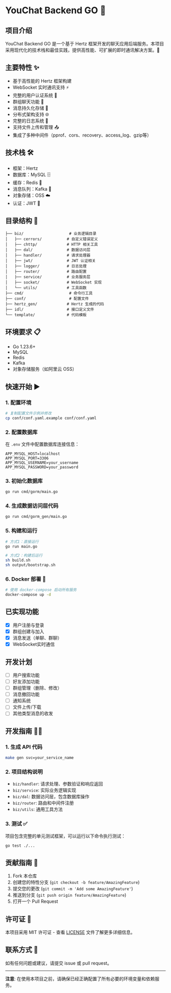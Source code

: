 # YouChat Backend GO 💬

## 项目介绍
YouChat Backend GO 是一个基于 <mcurl name="Hertz" url="https://github.com/cloudwego/hertz/">Hertz</mcurl> 框架开发的聊天应用后端服务。本项目采用现代化的技术栈和最佳实践，提供高性能、可扩展的即时通讯解决方案。🚀

## 主要特性 ✨
- 基于高性能的 Hertz 框架构建
- WebSocket 实时通讯支持 ⚡
- 完整的用户认证系统 🔐
- 群组聊天功能 👥
- 消息持久化存储 💾
- 分布式架构支持 🌐
- 完整的日志系统 📝
- 支持文件上传和管理 📤
- 集成了多种中间件（pprof、cors、recovery、access_log、gzip等）

## 技术栈 🛠️
- 框架：Hertz
- 数据库：MySQL 🗄️
- 缓存：Redis 💨
- 消息队列：Kafka 📨
- 对象存储：OSS ☁️
- 认证：JWT 🔑

## 目录结构 📂
```
├── biz/                    # 业务逻辑目录
│   ├── cerrors/           # 自定义错误定义
│   ├── chttp/             # HTTP 相关工具
│   ├── dal/               # 数据访问层
│   ├── handler/           # 请求处理器
│   ├── jwt/               # JWT 认证相关
│   ├── logger/            # 日志处理
│   ├── router/            # 路由配置
│   ├── service/           # 业务服务层
│   ├── socket/            # WebSocket 实现
│   └── utils/             # 工具函数
├── cmd/                    # 命令行工具
├── conf/                   # 配置文件
├── hertz_gen/             # Hertz 生成的代码
├── idl/                   # 接口定义文件
└── template/              # 代码模板
```

## 环境要求 📋
- Go 1.23.6+
- MySQL
- Redis
- Kafka
- 对象存储服务（如阿里云 OSS）

## 快速开始 ▶️

### 1. 配置环境
```bash
# 复制配置文件示例并修改
cp conf/conf.yaml.example conf/conf.yaml
```

### 2. 配置数据库
在 `.env` 文件中配置数据库连接信息：
```env
APP_MYSQL_HOST=localhost
APP_MYSQL_PORT=3306
APP_MYSQL_USERNAME=your_username
APP_MYSQL_PASSWORD=your_password
```

### 3. 初始化数据库
```bash
go run cmd/gorm/main.go
```

### 4. 生成数据访问层代码
```bash
go run cmd/gorm_gen/main.go
```

### 5. 构建和运行
```bash
# 方式1：直接运行
go run main.go

# 方式2：构建后运行
sh build.sh
sh output/bootstrap.sh
```

### 6. Docker 部署 🐳
```bash
# 使用 docker-compose 启动所有服务
docker-compose up -d
```

## 已实现功能
- [x] 用户注册与登录
- [x] 群组创建与加入
- [x] 消息发送（单聊、群聊）
- [x] WebSocket实时通信

## 开发计划
- [ ] 用户搜索功能
- [ ] 好友添加功能
- [ ] 群组管理（删除、修改）
- [ ] 消息撤回功能
- [ ] 通知系统
- [ ] 文件上传/下载
- [ ] 其他类型消息的收发

## 开发指南 🧑‍💻

### 1. 生成 API 代码
```bash
make gen svc=your_service_name
```

### 2. 项目结构说明
- `biz/handler`: 请求处理、参数验证和响应返回
- `biz/service`: 实际业务逻辑实现
- `biz/dal`: 数据访问层，包含数据库操作
- `biz/router`: 路由和中间件注册
- `biz/utils`: 通用工具方法

### 3. 测试 ✅
项目包含完整的单元测试框架，可以运行以下命令执行测试：
```bash
go test ./...
```

## 贡献指南 🤝
1. Fork 本仓库
2. 创建您的特性分支 (`git checkout -b feature/AmazingFeature`)
3. 提交您的更改 (`git commit -m 'Add some AmazingFeature'`)
4. 推送到分支 (`git push origin feature/AmazingFeature`)
5. 打开一个 Pull Request

## 许可证 📄
本项目采用 MIT 许可证 - 查看 [LICENSE](LICENSE) 文件了解更多详细信息。

## 联系方式 📧
如有任何问题或建议，请提交 issue 或 pull request。

---
**注意**: 在使用本项目之前，请确保已经正确配置了所有必要的环境变量和依赖服务。
        